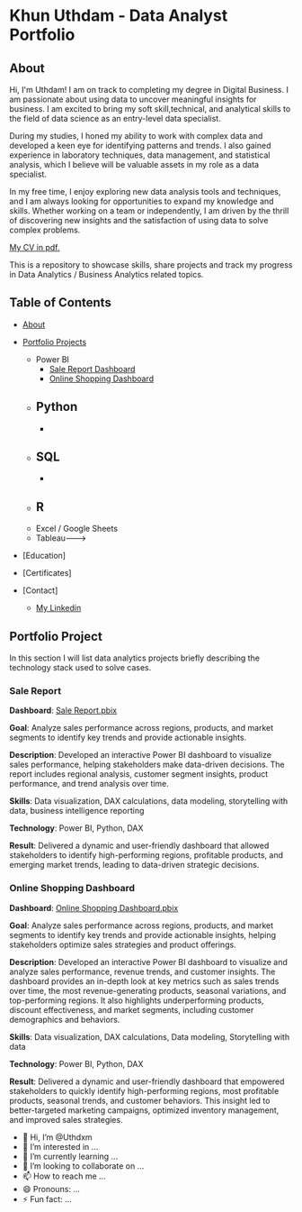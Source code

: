 # Khun Uthdam - Data Analyst Portfolio

## About

Hi, I'm Uthdam! I am on track to completing my degree in Digital Business. I am passionate about using data to uncover meaningful insights for business. I am excited to bring my soft skill,technical, and analytical skills to the field of data science as an entry-level data specialist.

During my studies, I honed my ability to work with complex data and developed a keen eye for identifying patterns and trends. I also gained experience in laboratory techniques, data management, and statistical analysis, which I believe will be valuable assets in my role as a data specialist.

In my free time, I enjoy exploring new data analysis tools and techniques, and I am always looking for opportunities to expand my knowledge and skills. Whether working on a team or independently, I am driven by the thrill of discovering new insights and the satisfaction of using data to solve complex problems.

[My CV in pdf.](https://github.com/Uthdxm/uthdam-khun-portfolio/blob/main/uthdam-khun-cv.pdf)


This is a repository to showcase skills, share projects and track my progress in Data Analytics / Business Analytics related topics.

## Table of Contents
- [About](https://github.com/Uthdxm/uthdam-khun-portfolio/blob/main/README.md#About)
- [Portfolio Projects](https://github.com/Uthdxm/uthdam-khun-portfolio/blob/main/README.md#Portfolio-Project)
  - Power BI
    - [Sale Report Dashboard](https://github.com/Uthdxm/uthdam-khun-portfolio/blob/main/README.md#Sale-Report)
    - [Online Shopping Dashboard](https://github.com/Uthdxm/uthdam-khun-portfolio/blob/main/README.md#Online-Shopping-Dashboard)
  - Python
    - 
    - 
  - SQL
    - 
    - 
  - R
    - 
  - Excel / Google Sheets
  - Tableau---> 

  


- [Education] 
- [Certificates]
- [Contact]
  - [My Linkedin](https://www.linkedin.com/in/khun-uthdam-630990332?utm_source=share&utm_campaign=share_via&utm_content=profile&utm_medium=android_app)

## Portfolio Project
In this section I will list data analytics projects briefly describing the technology stack used to solve cases.
### Sale Report
**Dashboard**: [Sale Report.pbix](https://github.com/Uthdxm/uthdam-khun-portfolio/blob/main/Sale%20Report.pbix)

**Goal**: Analyze sales performance across regions, products, and market segments to identify key trends and provide actionable insights.

**Description**: Developed an interactive Power BI dashboard to visualize sales performance, helping stakeholders make data-driven decisions. The report includes regional analysis, customer segment insights, product performance, and trend analysis over time.

**Skills**: Data visualization, DAX calculations, data modeling, storytelling with data, business intelligence reporting

**Technology**: Power BI, Python, DAX

**Result**: Delivered a dynamic and user-friendly dashboard that allowed stakeholders to identify high-performing regions, profitable products, and emerging market trends, leading to data-driven strategic decisions.

### Online Shopping Dashboard
**Dashboard**: [Online Shopping Dashboard.pbix](https://github.com/Uthdxm/uthdam-khun-portfolio/blob/main/Online%20Shopping%20Dashboard.pbix)

**Goal**: Analyze sales performance across regions, products, and market segments to identify key trends and provide actionable insights, helping stakeholders optimize sales strategies and product offerings.

**Description**: Developed an interactive Power BI dashboard to visualize and analyze sales performance, revenue trends, and customer insights. The dashboard provides an in-depth look at key metrics such as sales trends over time, the most revenue-generating products, seasonal variations, and top-performing regions. It also highlights underperforming products, discount effectiveness, and market segments, including customer demographics and behaviors.

**Skills**: Data visualization, DAX calculations, Data modeling, Storytelling with data 

**Technology**: Power BI, Python, DAX

**Result**: Delivered a dynamic and user-friendly dashboard that empowered stakeholders to quickly identify high-performing regions, most profitable products, seasonal trends, and customer behaviors. This insight led to better-targeted marketing campaigns, optimized inventory management, and improved sales strategies.

- 👋 Hi, I’m @Uthdxm
- 👀 I’m interested in ...
- 🌱 I’m currently learning ...
- 💞️ I’m looking to collaborate on ...
- 📫 How to reach me ...
- 😄 Pronouns: ...
- ⚡ Fun fact: ...

<!---
Uthdxm/Uthdxm is a ✨ special ✨ repository because its `README.md` (this file) appears on your GitHub profile.
You can click the Preview link to take a look at your changes.
--->
